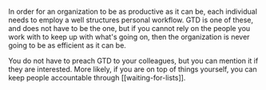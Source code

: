 In order for an organization to be as productive as it can be, each individual needs to employ a well structures personal workflow. GTD is one of these, and does not have to be the one, but if you cannot rely on the people you work with to keep up with what's going on, then the organization is never going to be as efficient as it can be.

You do not have to preach GTD to your colleagues, but you can mention it if they are interested. More likely, if you are on top of things yourself, you can keep people accountable through [[waiting-for-lists]].
